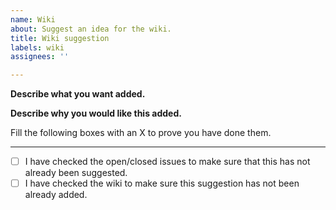 ```yaml
---
name: Wiki
about: Suggest an idea for the wiki.
title: Wiki suggestion
labels: wiki
assignees: ''

---
```


**Describe what you want added.**

**Describe why you would like this added.**

Fill the following boxes with an X to prove you have done them.

---
- [ ] I have checked the open/closed issues to make sure that this has not already been suggested.
- [ ] I have checked the wiki to make sure this suggestion has not been already added.
